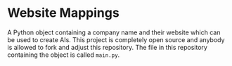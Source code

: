 # Website Mappings
A Python object containing a company name and their website which can be used to create AIs. This project is completely open source and anybody is allowed to fork and adjust this repository.
The file in this repository containing the object is called `main.py`.
